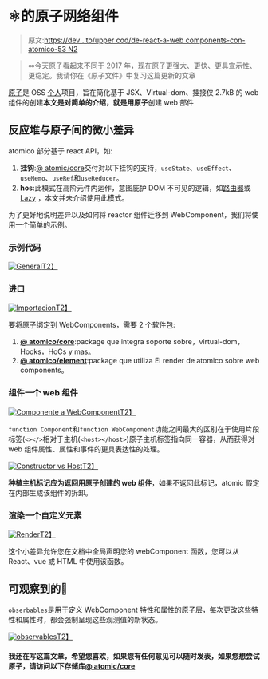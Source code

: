 # ⚛️的原子网络组件

> 原文:[https://dev . to/upper cod/de-react-a-web components-con-atomico-53 N2](https://dev.to/uppercod/de-react-a-webcomponents-con-atomico-53n2)

> ∞今天原子看起来不同于 2017 年，现在原子更强大、更快、更具宣示性、更稳定。我请你在《原子文件》中复习这篇更新的文章

[原子](https://github.com/atomicojs/core)是 OSS [个人](https://twitter.com/Uppercod)项目，旨在简化基于 JSX、Virtual-dom、挂接仅 2.7kB 的 web 组件的创建**本文是对简单的介绍，就是用原子**创建 web 部件

## [](#peque%C3%B1as-diferencias-entre-react-y-atomico)反应堆与原子间的微小差异

atomico 部分基于 react API，如:

1.  **挂钩**:[@ atomic/core](https://github.com/atomicojs/core)交付对以下挂钩的支持，`useState`、`useEffect`、`useMemo`、`useRef`和`useReducer`。
2.  **hos**:此模式在高阶元件内运作，意图庇护 DOM 不可见的逻辑，如[路由器](https://github.com/atomicojs/router)或 [Lazy](https://github.com/atomicojs/lazy) ，本文并未介绍使用此模式。

为了更好地说明差异以及如何将 reactor 组件迁移到 WebComponent，我们将使用一个简单的示例。

### [](#c%C3%B3digo-de-ejemplo)示例代码

[![General](../Images/d59e4b49f7b4663d2763525ed4bb8f69.png)T2】](https://res.cloudinary.com/practicaldev/image/fetch/s--POOiHLdz--/c_limit%2Cf_auto%2Cfl_progressive%2Cq_auto%2Cw_880/https://res.cloudinary.com/dz0i8dmpt/image/upload/v1557340605/github/atomico-element/full.png)

### [](#importaci%C3%B3n)进口

[![Importacion](../Images/d05bd059ad95c72a7e2d9e851c644b24.png)T2】](https://res.cloudinary.com/practicaldev/image/fetch/s--TzGvAfYQ--/c_limit%2Cf_auto%2Cfl_progressive%2Cq_auto%2Cw_880/https://res.cloudinary.com/dz0i8dmpt/image/upload/v1557340605/github/atomico-element/import.png)

要将原子绑定到 WebComponents，需要 2 个软件包:

1.  [**@ atomico/core**](https://github.com/atomicojs/core):package que integra soporte sobre，virtual-dom，Hooks，HoCs y mas。
2.  [**@ atomico/element**](https://github.com/atomicojs/element):package que utiliza El render de atomico sobre web components。

### [](#componente-a-webcomponent)组件一个 web 组件

[![Componente a WebComponent](../Images/3036e97c7203a614aa2e8130010c923a.png)T2】](https://res.cloudinary.com/practicaldev/image/fetch/s--NrqtwzTu--/c_limit%2Cf_auto%2Cfl_progressive%2Cq_auto%2Cw_880/https://res.cloudinary.com/dz0i8dmpt/image/upload/v1557340605/github/atomico-element/component.png)

`function Component`和`function WebComponent`功能之间最大的区别在于使用片段标签(`<></>`相对于主机(`<host></host>`)原子主机标签指向同一容器，从而获得对 web 组件属性、属性和事件的更具表达性的处理。

[![Constructor vs Host](../Images/01d57601e2c9d14ac9444bf39688d2e2.png)T2】](https://res.cloudinary.com/practicaldev/image/fetch/s--B9BHaXAn--/c_limit%2Cf_auto%2Cfl_progressive%2Cq_auto%2Cw_880/https://res.cloudinary.com/dz0i8dmpt/image/upload/v1557340605/github/atomico-element/host.png)

**种植主机标记应为返回用原子创建的 web 组件**，如果不返回此标记，atomic 假定在内部生成该组件的拆卸。

### [](#render-a-customelement)渲染一个自定义元素

[![Render](../Images/9633fec3a5d40706031475c5ab4e4c7b.png)T2】](https://res.cloudinary.com/practicaldev/image/fetch/s--vDOifnhD--/c_limit%2Cf_auto%2Cfl_progressive%2Cq_auto%2Cw_880/https://res.cloudinary.com/dz0i8dmpt/image/upload/v1557340605/github/atomico-element/render.png)

这个小差异允许您在文档中全局声明您的 webComponent 函数，您可以从 React、vue 或 HTML 中使用该函数。

## [](#observables)可观察到的🧐

`obserbables`是用于定义 WebComponent 特性和属性的原子层，每次更改这些特性和属性时，都会强制呈现这些观测值的新状态。

[![observables](../Images/4e89e7c5fe932e2de55903cdf332fba5.png)T2】](https://res.cloudinary.com/practicaldev/image/fetch/s--lvg6YqGr--/c_limit%2Cf_auto%2Cfl_progressive%2Cq_auto%2Cw_880/https://res.cloudinary.com/dz0i8dmpt/image/upload/v1557340605/github/atomico-element/observables.png)

#### [](#aun-me-encuentro-escribiendo-este-articulo-espero-que-sea-de-su-agrado-y-si-tiene-observaciones-no-dude-en-comentar-si-busca-probar-atomico-visite-el-siguiente-repositorio-atomicocore)我还在写这篇文章，希望您喜欢，如果您有任何意见可以随时发表，如果您想尝试原子，请访问以下存储库[@ atomic/core](https://github.com/atomicojs/core)